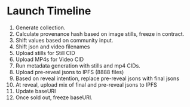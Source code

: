 # Launch Timeline

1. Generate collection.
2. Calculate provenance hash based on image stills, freeze in contract.
3. Shift values based on community input.
4. Shift json and video filenames
5. Upload stills for Still CID
5. Upload MP4s for Video CID
6. Run metadata generation with stills and mp4 CIDs.
7. Upload pre-reveal jsons to IPFS (8888 files)
8. Based on reveal intention, replace pre-reveal jsons with final jsons
9. At reveal, upload mix of final and pre-reveal jsons to IPFS
10. Update baseURI
11. Once sold out, freeze baseURI.